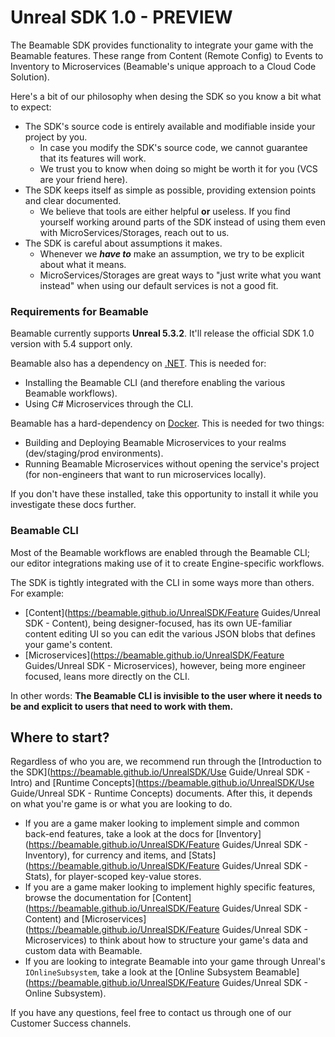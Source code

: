 # Unreal SDK 1.0 - PREVIEW
The Beamable SDK provides functionality to integrate your game with the Beamable features. These range from Content (Remote Config) to Events to Inventory to Microservices (Beamable's unique approach to a Cloud Code Solution).

Here's a bit of our philosophy when desing the SDK so you know a bit what to expect:

- The SDK's source code is entirely available and modifiable inside your project by you.
    - In case you modify the SDK's source code, we cannot guarantee that its features will work.
    - We trust you to know when doing so might be worth it for you (VCS are your friend here).
- The SDK keeps itself as simple as possible, providing extension points and clear documented.
    - We believe that tools are either helpful **or** useless. If you find yourself working around parts of the SDK instead of using them even with MicroServices/Storages, reach out to us.
- The SDK is careful about assumptions it makes.
    - Whenever we ***have to*** make an assumption, we try to be explicit about what it means.
    - MicroServices/Storages are great ways to "just write what you want instead" when using our default services is not a good fit.

### Requirements for Beamable
Beamable currently supports **Unreal 5.3.2**. It'll release the official SDK 1.0 version with 5.4 support only. 

Beamable also has a dependency on  [.NET](https://dotnet.microsoft.com/en-us/download/dotnet/6.0). This is needed for:

- Installing the Beamable CLI (and therefore enabling the various Beamable workflows).
- Using C# Microservices through the CLI.

Beamable has a hard-dependency on [Docker](https://www.docker.com/products/docker-desktop/). This is needed for two things:

- Building and Deploying Beamable Microservices to your realms (dev/staging/prod environments).
- Running Beamable Microservices without opening the service's project (for non-engineers that want to run microservices locally).

If you don't have these installed, take this opportunity to install it while you investigate these docs further.
### Beamable CLI
Most of the Beamable workflows are enabled through the Beamable CLI; our editor integrations making use of it to create Engine-specific workflows.

The SDK is tightly integrated with the CLI in some ways more than others. For example:

- [Content](https://beamable.github.io/UnrealSDK/Feature Guides/Unreal SDK - Content), being designer-focused, has its own UE-familiar content editing UI so you can edit the various JSON blobs that defines your game's content.
- [Microservices](https://beamable.github.io/UnrealSDK/Feature Guides/Unreal SDK - Microservices), however, being more engineer focused, leans more directly on the CLI.

In other words: **The Beamable CLI is invisible to the user where it needs to be and explicit to users that need to work with them.**
## Where to start?

Regardless of who you are, we recommend run through the [Introduction to the SDK](https://beamable.github.io/UnrealSDK/Use Guide/Unreal SDK - Intro) and [Runtime Concepts](https://beamable.github.io/UnrealSDK/Use Guide/Unreal SDK - Runtime Concepts) documents. After this, it depends on what you're game is or what you are looking to do.

- If you are a game maker looking to implement simple and common back-end features, take a look at the docs for [Inventory](https://beamable.github.io/UnrealSDK/Feature Guides/Unreal SDK - Inventory), for currency and items, and [Stats](https://beamable.github.io/UnrealSDK/Feature Guides/Unreal SDK - Stats), for player-scoped key-value stores.
- If you are a game maker looking to implement highly specific features, browse the documentation for [Content](https://beamable.github.io/UnrealSDK/Feature Guides/Unreal SDK - Content) and [Microservices](https://beamable.github.io/UnrealSDK/Feature Guides/Unreal SDK - Microservices) to think about how to structure your game's data and custom data with Beamable.
- If you are looking to integrate Beamable into your game through Unreal's `IOnlineSubsystem`, take a look at the [Online Subsystem Beamable](https://beamable.github.io/UnrealSDK/Feature Guides/Unreal SDK - Online Subsystem).

If you have any questions, feel free to contact us through one of our Customer Success channels.